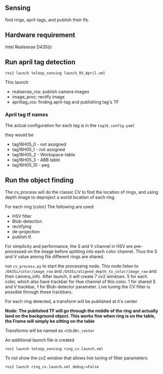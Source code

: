 ## Sensing 

find rings, april-tags, and publish their tfs.

## Hardware requirement

Intel Realsense D435(i)

## Run april tag detection 

```
ros2 launch teleop_sensing launch_RS_April.xml
```

This launch 
* realsense_ros: publish camera images
* image_proc: rectify image
* apriltag_ros: finding april-tag and publishing tag's TF


### April tag tf names 

The actual configuration for each tag is in the `tag16_config.yaml`

they would be 

* tag16H05_0 - not assigned
* tag16H05_1 - not assigned 
* tag16H05_2 - Workspace-table
* tag16H05_3 - ABB table
* tag16H05_10 - peg


## Run the object finding

The cv_process will do the classic CV to find the location of rings, and using depth image to deproject a world location of each ring. 

For each ring (color) The following are used: 

* HSV filter
* Blob-detection
* rectifying
* de-projection
* publish tf. 

For simplicity and performance, the S and V channel in HSV are pre-processed on the image before splitting into each color channel. Thus the S and V value among file different rings are shared. 

run `cv_process.py` to start the processing node. This node listen to `/D435i/color/image_row` and `/D435i/aligned_depth_to_color/image_raw` and their camera_info. After launch, it will create 7 cv2 windows. 5 for each color, which also have trackbar for Hue channel of this color. 1 for shared S and V trackbar, 1 for Blob-detector parameter. Live tuning the CV filter is possible through these trackbars. 

For each ring detected, a transform will be published at it's center

**Node: The published TF will go through the middle of the ring and actually land on the background object. This works fine when ring is on the table, the Frame will simply be sitting on the table**

Transforms will be named as `<COLOR>_center`

An additional launch file is created 

```
ros2 launch teleop_sensing ring_cv.launch.xml
```

To not show the cv2 window that allows live tuning of filter parameters: 
```
ros2 launch ring_cv.launch.xml debug:=False
```
